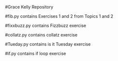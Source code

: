 #Grace Kelly Repository

#fib.py contains Exercises 1 and 2 from Topics 1 and 2

#fixxbuzz.py contains Fizzbuzz exercise

#collatz.py contains collatz exercise

#Tueday.py contains is it Tuesday exercise

#if.py contains if loop exercise


